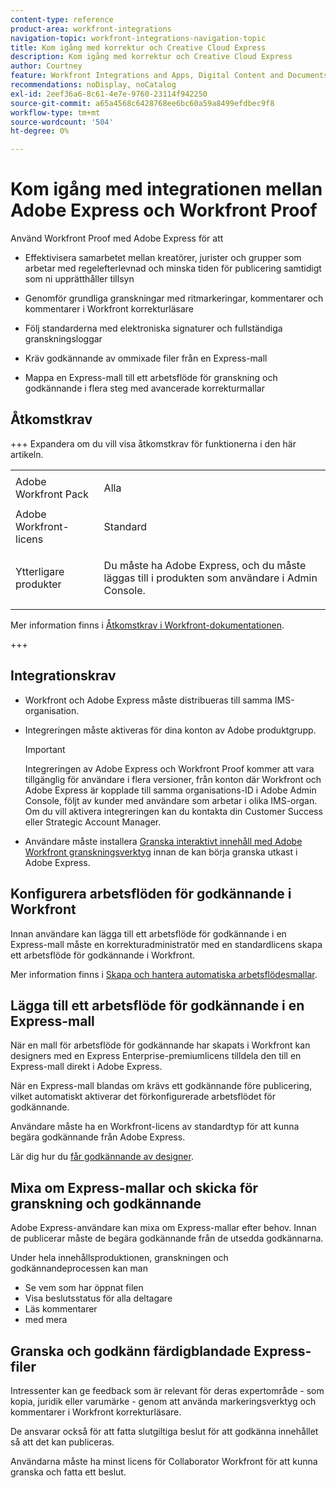 ```yaml
---
content-type: reference
product-area: workfront-integrations
navigation-topic: workfront-integrations-navigation-topic
title: Kom igång med korrektur och Creative Cloud Express
description: Kom igång med korrektur och Creative Cloud Express
author: Courtney
feature: Workfront Integrations and Apps, Digital Content and Documents
recommendations: noDisplay, noCatalog
exl-id: 2eef36a6-8c61-4e7e-9760-23114f942250
source-git-commit: a65a4568c6428768ee6bc60a59a8499efdbec9f8
workflow-type: tm+mt
source-wordcount: '504'
ht-degree: 0%

---
```


# Kom igång med integrationen mellan Adobe Express och Workfront Proof

Använd Workfront Proof med Adobe Express för att

* Effektivisera samarbetet mellan kreatörer, jurister och grupper som arbetar med regelefterlevnad och minska tiden för publicering samtidigt som ni upprätthåller tillsyn

* Genomför grundliga granskningar med ritmarkeringar, kommentarer och kommentarer i Workfront korrekturläsare

* Följ standarderna med elektroniska signaturer och fullständiga granskningsloggar


* Kräv godkännande av ommixade filer från en Express-mall

* Mappa en Express-mall till ett arbetsflöde för granskning och godkännande i flera steg med avancerade korrekturmallar

## Åtkomstkrav

+++ Expandera om du vill visa åtkomstkrav för funktionerna i den här artikeln.

<table style="table-layout:auto"> 
 <col> 
 <col> 
 <tbody> 
 <tr> 
   <td role="rowheader">Adobe Workfront Pack</td> 
   <td> 
   <p>Alla</p> 
   </td> 
  </tr> 
  <tr> 
   <td role="rowheader">Adobe Workfront-licens</td> 
   <td> 
   <p>Standard </p> 
  </td> 
  </tr> 
  <tr> 
   <td role="rowheader">Ytterligare produkter</td> 
   <td> 
   <p> Du måste ha Adobe Express, och du måste läggas till i produkten som användare i Admin Console. </p> </td> 
  </tr>
 </tbody> 
</table>

Mer information finns i [Åtkomstkrav i Workfront-dokumentationen](/help/quicksilver/administration-and-setup/add-users/access-levels-and-object-permissions/access-level-requirements-in-documentation.md).

+++

## Integrationskrav

* Workfront och Adobe Express måste distribueras till samma IMS-organisation.

* Integreringen måste aktiveras för dina konton av Adobe produktgrupp.

  >[!IMPORTANT]
  >
  >Integreringen av Adobe Express och Workfront Proof kommer att vara tillgänglig för användare i flera versioner, från konton där Workfront och Adobe Express är kopplade till samma organisations-ID i Adobe Admin Console, följt av kunder med användare som arbetar i olika IMS-organ. Om du vill aktivera integreringen kan du kontakta din Customer Success eller Strategic Account Manager.

* Användare måste installera [Granska interaktivt innehåll med Adobe Workfront granskningsverktyg](/help/quicksilver/review-and-approve-work/proofing/reviewing-proofs-within-workfront/review-a-proof/review-proof-in-web-viewer-extension.md) innan de kan börja granska utkast i Adobe Express.


## Konfigurera arbetsflöden för godkännande i Workfront

Innan användare kan lägga till ett arbetsflöde för godkännande i en Express-mall måste en korrekturadministratör med en standardlicens skapa ett arbetsflöde för godkännande i Workfront.

Mer information finns i [Skapa och hantera automatiska arbetsflödesmallar](/help/quicksilver/administration-and-setup/manage-workfront/configure-proofing/create-manage-automated-workflow-templates.md).

## Lägga till ett arbetsflöde för godkännande i en Express-mall

När en mall för arbetsflöde för godkännande har skapats i Workfront kan designers med en Express Enterprise-premiumlicens tilldela den till en Express-mall direkt i Adobe Express.

När en Express-mall blandas om krävs ett godkännande före publicering, vilket automatiskt aktiverar det förkonfigurerade arbetsflödet för godkännande.

Användare måste ha en Workfront-licens av standardtyp för att kunna begära godkännande från Adobe Express.

Lär dig hur du [får godkännande av designer](https://helpx.adobe.com/express/web/share-and-publish/share-and-collaborate/request-approval.html).


## Mixa om Express-mallar och skicka för granskning och godkännande

Adobe Express-användare kan mixa om Express-mallar efter behov. Innan de publicerar måste de begära godkännande från de utsedda godkännarna.

Under hela innehållsproduktionen, granskningen och godkännandeprocessen kan man

* Se vem som har öppnat filen
* Visa beslutsstatus för alla deltagare
* Läs kommentarer
* med mera

<!--Learn how to get approval on designs.   
need link to help article-->

## Granska och godkänn färdigblandade Express-filer

Intressenter kan ge feedback som är relevant för deras expertområde - som kopia, juridik eller varumärke - genom att använda markeringsverktyg och kommentarer i Workfront korrekturläsare.

De ansvarar också för att fatta slutgiltiga beslut för att godkänna innehållet så att det kan publiceras.

Användarna måste ha minst licens för Collaborator Workfront för att kunna granska och fatta ett beslut.
